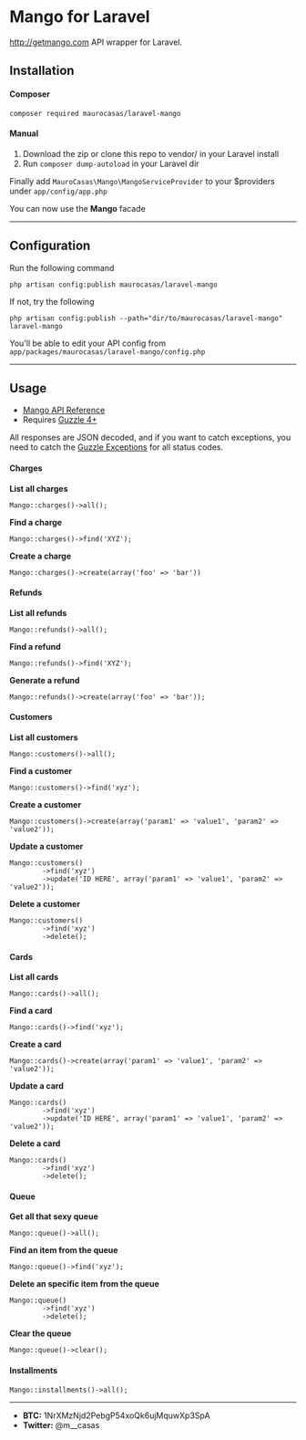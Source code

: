 Mango for Laravel
=================

http://getmango.com API wrapper for Laravel.

## Installation
#### Composer

	composer required maurocasas/laravel-mango

#### Manual

1. Download the zip or clone this repo to vendor/ in your Laravel install
2. Run `composer dump-autoload` in your Laravel dir

Finally add `MauroCasas\Mango\MangoServiceProvider` to your $providers under `app/config/app.php` 

You can now use the **Mango** facade

--------------

## Configuration

Run the following command

	php artisan config:publish maurocasas/laravel-mango

If not, try the following
	
	php artisan config:publish --path="dir/to/maurocasas/laravel-mango" laravel-mango

You'll be able to edit your API config from `app/packages/maurocasas/laravel-mango/config.php`

---------------

## Usage

* [Mango API Reference](https://developers.getmango.com/)
* Requires [Guzzle 4+](http://docs.guzzlephp.org/en/guzzle4/)

All responses are JSON decoded, and if you want to catch exceptions, you need to 
catch the [Guzzle Exceptions](http://docs.guzzlephp.org/en/guzzle4/) for all status codes.

#### Charges

**List all charges**
	
	Mango::charges()->all();

**Find a charge**
	
	Mango::charges()->find('XYZ');

**Create a charge**
	
	Mango::charges()->create(array('foo' => 'bar'))

#### Refunds

**List all refunds**
	
	Mango::refunds()->all();

**Find a refund**
	
	Mango::refunds()->find('XYZ');

**Generate a refund**
	
	Mango::refunds()->create(array('foo' => 'bar'));

#### Customers

**List all customers**

	Mango::customers()->all();

**Find a customer**

	Mango::customers()->find('xyz');

**Create a customer**

	Mango::customers()->create(array('param1' => 'value1', 'param2' => 'value2'));

**Update a customer**

	Mango::customers()
			->find('xyz')
			->update('ID HERE', array('param1' => 'value1', 'param2' => 'value2'));

**Delete a customer**

	Mango::customers()
			->find('xyz')
			->delete();

#### Cards

**List all cards**

	Mango::cards()->all();

**Find a card**

	Mango::cards()->find('xyz');

**Create a card**

	Mango::cards()->create(array('param1' => 'value1', 'param2' => 'value2'));

**Update a card**

	Mango::cards()
			->find('xyz')
			->update('ID HERE', array('param1' => 'value1', 'param2' => 'value2'));

**Delete a card**

	Mango::cards()
			->find('xyz')
			->delete();

#### Queue

**Get all that sexy queue**

	Mango::queue()->all();

**Find an item from the queue**

	Mango::queue()->find('xyz');

**Delete an specific item from the queue**

	Mango::queue()
			->find('xyz')
			->delete();

**Clear the queue**

	Mango::queue()->clear();

#### Installments

	Mango::installments()->all();

---------------------------

* **BTC:** 1NrXMzNjd2PebgP54xoQk6ujMquwXp3SpA
* **Twitter:** @m__casas